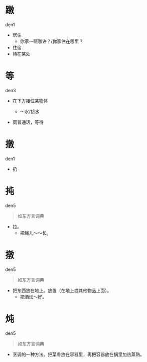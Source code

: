 # 蹾
den1
- 居住
  - 你家～啊哪许？/你家住在哪里？
- 住宿
- 待在某处

# 等
den3
- 在下方接住某物体
  - ～水/接水
  
- 同普通话，等待

# 撴
den1
- 扔

# 扽
den5
> 如东方言词典
- 拉。
  - 把绳儿～～长。

# 撴
den5
> 如东方言词典
- 把东西放在地上。放置（在地上或其他物品上面）。
  - 把酒坛～好。

# 炖
den5
> 如东方言词典
- 烹调的一种方法。把菜肴放在容器里，再把容器放在锅里加热蒸熟。
